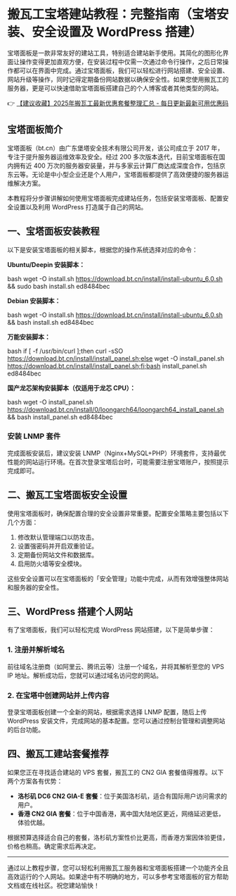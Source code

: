 # 搬瓦工宝塔建站教程：完整指南（宝塔安装、安全设置及 WordPress 搭建）

宝塔面板是一款非常友好的建站工具，特别适合建站新手使用。其简化的图形化界面让操作变得更加直观方便，在安装过程中仅需一次通过命令行操作，之后日常操作都可以在界面中完成。通过宝塔面板，我们可以轻松进行网站搭建、安全设置、网站升级等操作，同时记得定期备份网站数据以确保安全性。如果您使用搬瓦工的服务器，更是可以快速借助宝塔面板搭建自己的个人博客或者其他类型的网站。

👉 [【建议收藏】2025年搬瓦工最新优惠套餐整理汇总 - 每日更新最新可用优惠码](https://bit.ly/banwagon)

## 宝塔面板简介

宝塔面板（bt.cn）由广东堡塔安全技术有限公司开发，该公司成立于 2017 年，专注于提升服务器运维效率及安全。经过 200 多次版本迭代，目前宝塔面板在国内拥有近 400 万次的服务器安装量，并与多家云计算厂商达成深度合作，包括京东云等。无论是中小型企业还是个人用户，宝塔面板都提供了高效便捷的服务器运维解决方案。

本教程将分步骤讲解如何使用宝塔面板完成建站任务，包括安装宝塔面板、配置安全设置以及利用 WordPress 打造属于自己的网站。

## 一、宝塔面板安装教程

以下是安装宝塔面板的相关脚本，根据您的操作系统选择对应的命令：

**Ubuntu/Deepin 安装脚本：**

bash
wget -O install.sh https://download.bt.cn/install/install-ubuntu_6.0.sh && sudo bash install.sh ed8484bec

**Debian 安装脚本：**

bash
wget -O install.sh https://download.bt.cn/install/install-ubuntu_6.0.sh && bash install.sh ed8484bec

**万能安装脚本：**

bash
if [ -f /usr/bin/curl ];then curl -sSO https://download.bt.cn/install/install_panel.sh;else wget -O install_panel.sh https://download.bt.cn/install/install_panel.sh;fi;bash install_panel.sh ed8484bec

**国产龙芯架构安装脚本（仅适用于龙芯 CPU）：**

bash
wget -O install_panel.sh https://download.bt.cn/install/0/loongarch64/loongarch64_install_panel.sh && bash install_panel.sh ed8484bec

### 安装 LNMP 套件

完成面板安装后，建议安装 LNMP（Nginx+MySQL+PHP）环境套件，支持最优性能的网站运行环境。在首次登录宝塔后台时，可能需要注册宝塔账户，按照提示完成即可。

## 二、搬瓦工宝塔面板安全设置

使用宝塔面板时，确保配置合理的安全设置非常重要。配置安全策略主要包括以下几个方面：

1. 修改默认管理端口以防攻击。
2. 设置强密码并开启双重验证。
3. 定期备份网站文件和数据库。
4. 启用防火墙等安全模块。

这些安全设置可以在宝塔面板的「安全管理」功能中完成，从而有效增强整体网站和服务器的安全性。

## 三、WordPress 搭建个人网站

有了宝塔面板，我们可以轻松完成 WordPress 网站搭建，以下是简单步骤：

### 1. 注册并解析域名

前往域名注册商（如阿里云、腾讯云等）注册一个域名，并将其解析至您的 VPS IP 地址。解析成功后，您就可以通过域名访问您的网站。

### 2. 在宝塔中创建网站并上传内容

登录宝塔面板创建一个全新的网站，根据需求选择 LNMP 配置，随后上传 WordPress 安装文件，完成网站的基本配置。您可以通过控制台管理和调整网站的后台功能。

## 四、搬瓦工建站套餐推荐

如果您正在寻找适合建站的 VPS 套餐，搬瓦工的 CN2 GIA 套餐值得推荐。以下两个方案各有优势：

- **洛杉矶 DC6 CN2 GIA-E 套餐**：位于美国洛杉矶，适合有国际用户访问需求的用户。
- **香港 CN2 GIA 套餐**：位于中国香港，离中国大陆地区更近，网络延迟更低，体验优越。

根据预算选择适合自己的套餐，洛杉矶方案性价比更高，而香港方案因体验更佳，价格也稍高。确定需求后再决定。

---

通过以上教程步骤，您可以轻松利用搬瓦工服务器和宝塔面板搭建一个功能齐全且高效运行的个人网站。如果途中有不明确的地方，可以多参考宝塔面板的官方帮助文档或在线社区。祝您建站愉快！
